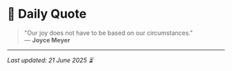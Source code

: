 # 📜 Daily Quote

> "Our joy does not have to be based on our circumstances."  
> — **Joyce Meyer**

---

_Last updated: 21 June 2025 ⏳_
